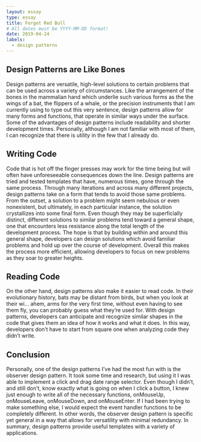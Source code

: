 ```yaml
---
layout: essay
type: essay
title: Forget Red Bull
# All dates must be YYYY-MM-DD format!
date: 2019-04-24
labels:
  - design patterns
---
```


## Design Patterns are Like Bones
Design patterns are versatile, high-level solutions to certain problems that can be used across a variety of circumstances. Like the arrangement of the bones in the mammalian hand which underlie such various forms as the the wings of a bat, the flippers of a whale, or the precision instruments that I am currently using to type out this very sentence, design patterns allow for many forms and functions, that operate in similar ways under the surface. Some of the advantages of design patterns include readability and shorter development times. Personally, although I am not familiar with most of them, I can recognize that there is utility in the few that I already do.
	
## Writing Code
Code that is hot off the finger presses may work for the time being but will often have unforeseeable consequences down the line. Design patterns are tried and tested templates that have, numerous times, gone through the same process. Through many iterations and across many different projects, design patterns take on a form that tends to avoid those same problems. From the outset, a solution to a problem might seem nebulous or even nonexistent, but ultimately, in each particular instance, the solution crystallizes into some final form. Even though they may be superficially distinct, different solutions to similar problems tend toward a general shape, one that encounters less resistance along the total length of the development process. The hope is that by building within and around this general shape, developers can design solutions which avoid familiar problems and hold up over the course of development. Overall this makes the process more efficient, allowing developers to focus on new problems as they soar to greater heights.

## Reading Code
On the other hand, design patterns also make it easier to read code. In their evolutionary history, bats may be distant from birds, but when you look at their wi… ahem, arms for the very first time, without even having to see them fly, you can probably guess what they’re used for. With design patterns, developers can anticipate and recognize similar shapes in the code that gives them an idea of how it works and what it does. In this way, developers don’t have to start from square one when analyzing code they didn’t write.

## Conclusion
Personally, one of the design patterns I’ve had the most fun with is the observer design pattern. It took some time and research, but using it I was able to implement a click and drag date range selector. Even though I didn’t, and still don’t, know exactly what is going on when I click a button, I knew just enough to write all of the necessary functions, onMouseUp, onMouseLeave, onMouseDown, and onMouseEnter. If I had been trying to make something else, I would expect the event handler functions to be completely different. In other words, the observer design pattern is specific yet general in a way that allows for versatility with minimal redundancy. In summary, design patterns provide useful templates with a variety of applications.

